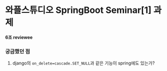# 와플스튜디오 SpringBoot Seminar[1] 과제

**6조 reviewee**

### 궁금했던 점
1. django의 ```on_delete=cascade.SET_NULL```과 같은 기능이 spring에도 있는가?
